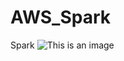 # AWS_Spark
Spark 
![This is an image](https://github.com/viviankaun/AWS-Spark/blob/main/img/Spark001.jpeg)
